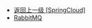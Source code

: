 - [返回上一级 [SpringCloud]](笔记图片/Java/框架/SpringCloud/)
- [RabbitMQ](笔记图片/Java/框架/SpringCloud/RabbitMQ/)
